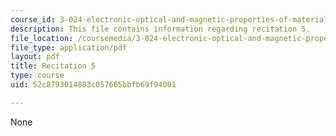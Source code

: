 ```yaml
---
course_id: 3-024-electronic-optical-and-magnetic-properties-of-materials-spring-2013
description: This file contains information regarding recitation 5.
file_location: /coursemedia/3-024-electronic-optical-and-magnetic-properties-of-materials-spring-2013/52c8793014883c057665bbfb69f94001_MIT3_024S13_2012rec5.pdf
file_type: application/pdf
layout: pdf
title: Recitation 5
type: course
uid: 52c8793014883c057665bbfb69f94001

---
```

None